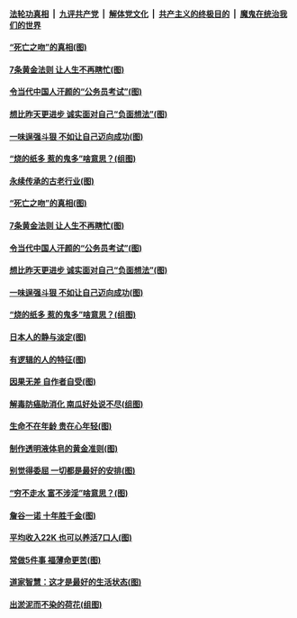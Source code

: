####  [法轮功真相](../../../../basic/blob/master/README.md?t=07040402) &nbsp;|&nbsp; [九评共产党](../../../../9ping.md/blob/master/README.md?t=07040402) &nbsp;|&nbsp; [解体党文化](../../../../jtdwh.md/blob/master/README.md?t=07040402)  &nbsp;|&nbsp; [共产主义的终极目的](../../../../gczydzjmd.md/blob/master/README.md?t=07040402) &nbsp;|&nbsp; [魔鬼在统治我们的世界](../../../../mgztzwmdsj.md/blob/master/README.md?t=07040402) 

#### [“死亡之吻”的真相(图)](../pages/p8/938205.md?t=07040402) 

#### [7条黄金法则 让人生不再瞎忙(图)](../pages/p8/938472.md?t=07040402) 

#### [令当代中国人汗颜的“公务员考试”(图)](../pages/p8/938246.md?t=07040402) 

#### [想比昨天更进步 诚实面对自己“负面想法”(图)](../pages/p8/938419.md?t=07040402) 

#### [一味逞强斗狠 不如让自己迈向成功(图)](../pages/p8/937701.md?t=07040402) 

#### [“烧的纸多 惹的鬼多”啥意思？(组图)](../pages/p8/938393.md?t=07040402) 

#### [永续传承的古老行业(图)](../pages/p8/938548.md?t=07040402) 

#### [“死亡之吻”的真相(图)](../pages/p8/938205.md?t=07040402) 

#### [7条黄金法则 让人生不再瞎忙(图)](../pages/p8/938472.md?t=07040402) 

#### [令当代中国人汗颜的“公务员考试”(图)](../pages/p8/938246.md?t=07040402) 

#### [想比昨天更进步 诚实面对自己“负面想法”(图)](../pages/p8/938419.md?t=07040402) 

#### [一味逞强斗狠 不如让自己迈向成功(图)](../pages/p8/937701.md?t=07040402) 

#### [“烧的纸多 惹的鬼多”啥意思？(组图)](../pages/p8/938393.md?t=07040402) 

#### [日本人的静与淡定(图)](../pages/p8/936769.md?t=07040402) 

#### [有逻辑的人的特征(图)](../pages/p8/938239.md?t=07040402) 

#### [因果无差 自作者自受(图)](../pages/p8/938272.md?t=07040402) 

#### [解毒防癌助消化 南瓜好处说不尽(组图)](../pages/p8/937975.md?t=07040402) 

#### [生命不在年龄 贵在心年轻(图)](../pages/p8/937698.md?t=07040402) 

#### [制作透明液体皂的黄金准则(图)](../pages/p8/938207.md?t=07040402) 

#### [别觉得委屈 一切都是最好的安排(图)](../pages/p8/921940.md?t=07040402) 

#### [“穷不走水 富不涉淫”啥意思？(图)](../pages/p8/938176.md?t=07040402) 

#### [詹谷一诺 十年胜千金(图)](../pages/p8/937705.md?t=07040402) 

#### [平均收入22K 也可以养活7口人(图)](../pages/p8/938104.md?t=07040402) 

#### [常做5件事 福薄命更苦(图)](../pages/p8/937990.md?t=07040402) 

#### [道家智慧：这才是最好的生活状态(图)](../pages/p8/900827.md?t=07040402) 

#### [出淤泥而不染的荷花(组图)](../pages/p8/937863.md?t=07040402) 

